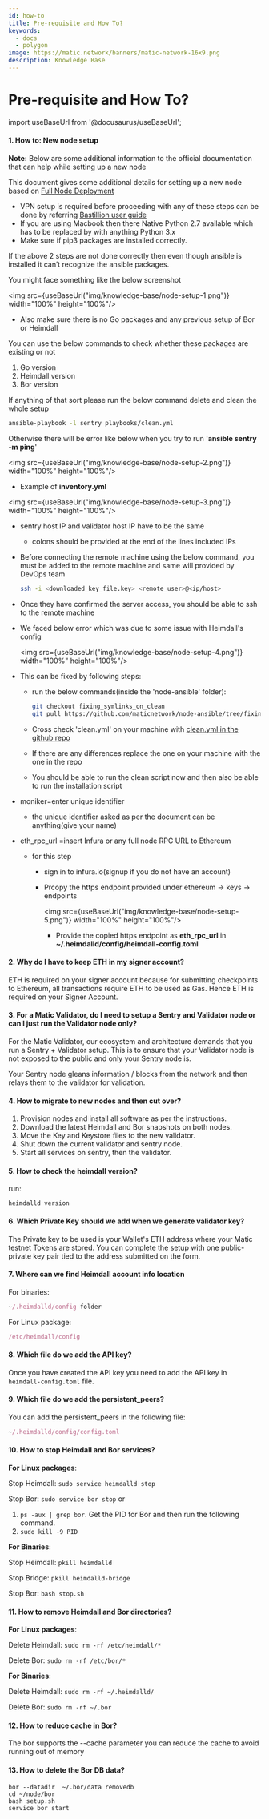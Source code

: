 ```yaml
---
id: how-to
title: Pre-requisite and How To?
keywords:
  - docs
  - polygon
image: https://matic.network/banners/matic-network-16x9.png
description: Knowledge Base
---
```


# Pre-requisite and How To?

import useBaseUrl from '@docusaurus/useBaseUrl';

#### 1. How to: New node setup

**Note:** Below are some additional information to the official documentation that can help while setting up a new node

This document gives some additional details for setting up a new node based on [Full Node Deployment](https://docs.polygon.technology/docs/integrate/full-node-deployment/)

* VPN setup is required before proceeding with any of these steps can be done by referring [Bastillion user guide](https://www.notion.so/Bastillion-VPN-user-guide-c04f5f26afda4fa59d5d9f6041327f43)
* If you are using Macbook then there Native Python 2.7 available which has to be replaced by with anything Python 3.x
* Make sure if pip3 packages are installed correctly.

If the above 2 steps are not done correctly then even though ansible is installed it can’t recognize the ansible packages.

You might face something like the below screenshot

\<img src={useBaseUrl("img/knowledge-base/node-setup-1.png")} width="100%" height="100%"/>

* Also make sure there is no Go packages and any previous setup of Bor or Heimdall

You can use the below commands to check whether these packages are existing or not

1. Go version
2. Heimdall version
3. Bor version

If anything of that sort please run the below command delete and clean the whole setup

```bash
ansible-playbook -l sentry playbooks/clean.yml
```

Otherwise there will be error like below when you try to run '**ansible sentry -m ping**'

\<img src={useBaseUrl("img/knowledge-base/node-setup-2.png")} width="100%" height="100%"/>

* Example of **inventory.yml**

\<img src={useBaseUrl("img/knowledge-base/node-setup-3.png")} width="100%" height="100%"/>

* sentry host IP and validator host IP have to be the same
  * colons should be provided at the end of the lines included IPs
*   Before connecting the remote machine using the below command, you must be added to the remote machine and same will provided by DevOps team

    ```bash
    ssh -i <downloaded_key_file.key> <remote_user>@<ip/host>
    ```
* Once they have confirmed the server access, you should be able to ssh to the remote machine
*   We faced below error which was due to some issue with Heimdall's config

    \<img src={useBaseUrl("img/knowledge-base/node-setup-4.png")} width="100%" height="100%"/>
* This can be fixed by following steps:
  *   run the below commands(inside the 'node-ansible' folder):

      ```bash
      git checkout fixing_symlinks_on_clean
      git pull https://github.com/maticnetwork/node-ansible/tree/fixing_symlinks_on_
      ```
  * Cross check 'clean.yml' on your machine with [clean.yml in the github repo](https://github.com/maticnetwork/node-ansible/blob/fixing\_symlinks/playbooks/clean.yml)
  * If there are any differences replace the one on your machine with the one in the repo
  * You should be able to run the clean script now and then also be able to run the installation script
* moniker=enter unique identifier
  * the unique identifier asked as per the document can be anything(give your name)
* eth\_rpc\_url =insert Infura or any full node RPC URL to Ethereum
  * for this step
    * sign in to infura.io(signup if you do not have an account)
    *   Prcopy the https endpoint provided under ethereum → keys → endpoints

        \<img src={useBaseUrl("img/knowledge-base/node-setup-5.png")} width="100%" height="100%"/>

        * Provide the copied https endpoint as **eth\_rpc\_url** in **\~/.heimdalld/config/heimdall-config.toml**

#### 2. Why do I have to keep ETH in my signer account?

ETH is required on your signer account because for submitting checkpoints to Ethereum, all transactions require ETH to be used as Gas. Hence ETH is required on your Signer Account.

#### 3. For a Matic Validator, do I need to setup a Sentry and Validator node or can I just run the Validator node only?

For the Matic Validator, our ecosystem and architecture demands that you run a Sentry + Validator setup. This is to ensure that your Validator node is not exposed to the public and only your Sentry node is.

Your Sentry node gleans information / blocks from the network and then relays them to the validator for validation.

#### 4. How to migrate to new nodes and then cut over?

1. Provision nodes and install all software as per the instructions.
2. Download the latest Heimdall and Bor snapshots on both nodes.
3. Move the Key and Keystore files to the new validator.
4. Shut down the current validator and sentry node.
5. Start all services on sentry, then the validator.

#### 5. How to check the heimdall version?

run:

`heimdalld version`

#### 6. Which Private Key should we add when we generate validator key?

The Private key to be used is your Wallet's ETH address where your Matic testnet Tokens are stored. You can complete the setup with one public-private key pair tied to the address submitted on the form.

#### 7. Where can we find Heimdall account info location

For binaries:

```jsx
~/.heimdalld/config folder
```

For Linux package:

```jsx
/etc/heimdall/config
```

#### 8. Which file do we add the API key?

Once you have created the API key you need to add the API key in `heimdall-config.toml` file.

#### 9. Which file do we add the persistent\_peers?

You can add the persistent\_peers in the following file:

```jsx
~/.heimdalld/config/config.toml
```

#### 10. How to stop Heimdall and Bor services?

**For Linux packages**:

Stop Heimdall: `sudo service heimdalld stop`

Stop Bor: `sudo service bor stop` or

1. `ps -aux | grep bor`. Get the PID for Bor and then run the following command.
2. `sudo kill -9 PID`

**For Binaries**:

Stop Heimdall: `pkill heimdalld`

Stop Bridge: `pkill heimdalld-bridge`

Stop Bor:  `bash stop.sh`

#### 11. How to remove Heimdall and Bor directories?

**For Linux packages**:

Delete Heimdall: `sudo rm -rf /etc/heimdall/*`

Delete Bor: `sudo rm -rf /etc/bor/*`

**For Binaries**:

Delete Heimdall: `sudo rm -rf ~/.heimdalld/`

Delete Bor: `sudo rm -rf ~/.bor`

#### 12. How to reduce cache in Bor?

The bor supports the --cache parameter you can reduce the cache to avoid running out of memory

#### 13. How to delete the Bor DB data?

```
bor --datadir  ~/.bor/data removedb
cd ~/node/bor
bash setup.sh
service bor start
```
